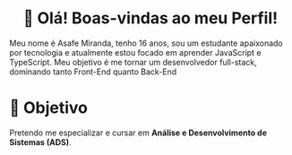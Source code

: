<h1 align="center">👀 Olá! Boas-vindas ao meu Perfil!</h1>
Meu nome é Asafe Miranda, tenho 16 anos, sou um estudante apaixonado por tecnologia e atualmente estou focado em aprender JavaScript e TypeScript. Meu objetivo é me tornar um desenvolvedor full-stack, dominando tanto Front-End quanto Back-End

# 🚀 Objetivo
Pretendo me especializar e cursar em **Análise e Desenvolvimento de Sistemas (ADS)**.
